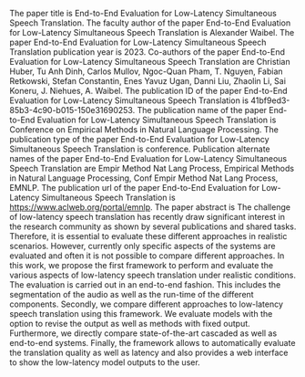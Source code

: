 The paper title is End-to-End Evaluation for Low-Latency Simultaneous Speech Translation.
The faculty author of the paper End-to-End Evaluation for Low-Latency Simultaneous Speech Translation is Alexander Waibel.
The paper End-to-End Evaluation for Low-Latency Simultaneous Speech Translation publication year is 2023.
Co-authors of the paper End-to-End Evaluation for Low-Latency Simultaneous Speech Translation are Christian Huber, Tu Anh Dinh, Carlos Mullov, Ngoc-Quan Pham, T. Nguyen, Fabian Retkowski, Stefan Constantin, Enes Yavuz Ugan, Danni Liu, Zhaolin Li, Sai Koneru, J. Niehues, A. Waibel.
The publication ID of the paper End-to-End Evaluation for Low-Latency Simultaneous Speech Translation is 41bf9ed3-85b3-4c90-b015-150e31690253.
The publication name of the paper End-to-End Evaluation for Low-Latency Simultaneous Speech Translation is Conference on Empirical Methods in Natural Language Processing.
The publication type of the paper End-to-End Evaluation for Low-Latency Simultaneous Speech Translation is conference.
Publication alternate names of the paper End-to-End Evaluation for Low-Latency Simultaneous Speech Translation are Empir Method Nat Lang Process, Empirical Methods in Natural Language Processing, Conf Empir Method Nat Lang Process, EMNLP.
The publication url of the paper End-to-End Evaluation for Low-Latency Simultaneous Speech Translation is https://www.aclweb.org/portal/emnlp.
The paper abstract is The challenge of low-latency speech translation has recently draw significant interest in the research community as shown by several publications and shared tasks. Therefore, it is essential to evaluate these different approaches in realistic scenarios. However, currently only specific aspects of the systems are evaluated and often it is not possible to compare different approaches. In this work, we propose the first framework to perform and evaluate the various aspects of low-latency speech translation under realistic conditions. The evaluation is carried out in an end-to-end fashion. This includes the segmentation of the audio as well as the run-time of the different components. Secondly, we compare different approaches to low-latency speech translation using this framework. We evaluate models with the option to revise the output as well as methods with fixed output. Furthermore, we directly compare state-of-the-art cascaded as well as end-to-end systems. Finally, the framework allows to automatically evaluate the translation quality as well as latency and also provides a web interface to show the low-latency model outputs to the user.
